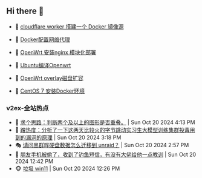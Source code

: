 ## Hi there 👋

<!--
**dkyg666/dkyg666** is a ✨ _special_ ✨ repository because its `README.md` (this file) appears on your GitHub profile.

Here are some ideas to get you started:

- 🔭 I’m currently working on ...
- 🌱 I’m currently learning ...
- 👯 I’m looking to collaborate on ...
- 🤔 I’m looking for help with ...
- 💬 Ask me about ...
- 📫 How to reach me: ...
- 😄 Pronouns: ...
- ⚡ Fun fact: ...
-->

<!-- BLOG-POST-LIST:START -->
- 🦩 [cloudflare worker 搭建一个 Docker 镜像源](http://blog.1996099.xyz/archives/cloudflare-worker-da-jian-yi-ge-docker-jing-xiang-zhan) 

- 🚦 [Docker配置网络代理](http://blog.1996099.xyz/archives/dockerpei-zhi-wang-luo-dai-li) 

- 🫶 [OpenWrt 安装nginx 模块化部署](http://blog.1996099.xyz/archives/openwrt-an-zhuang-nginx-mo-kuai-hua-bu-shu) 

- 🦄 [Ubuntu编译Openwrt](http://blog.1996099.xyz/archives/ubuntuzi-bian-yi-openwrt) 

- 🐻 [OpenWrt overlay磁盘扩容](http://blog.1996099.xyz/archives/openwrt-overlay) 

- 🤖 [CentOS 7 安装Docker环境](http://blog.1996099.xyz/archives/centos-docker) 
<!-- BLOG-POST-LIST:END -->

### v2ex-全站热点
<!-- v2ex:START -->
- 🥸 [求个思路：判断两个及以上的图形是否重叠。](https://www.v2ex.com/t/1082013#reply2) | Sun Oct 20 2024 4:13 PM
- 🤗 [蹭热度：分析了一下这两天比较火的字节跳动实习生大模型训练集群投毒用到的漏洞的原理](https://www.v2ex.com/t/1082008#reply0) | Sun Oct 20 2024 3:18 PM
- 🎭 [请问黑群晖硬盘数据怎么迁移到 unraid？](https://www.v2ex.com/t/1082006#reply2) | Sun Oct 20 2024 2:57 PM
- 🥷 [朋友手机被偷了，收到了钓鱼短信，有没有大佬给他一点教训](https://www.v2ex.com/t/1081986#reply7) | Sun Oct 20 2024 12:42 PM
- 🐵 [垃圾 win11](https://www.v2ex.com/t/1081982#reply9) | Sun Oct 20 2024 12:26 PM<!-- v2ex:END -->

